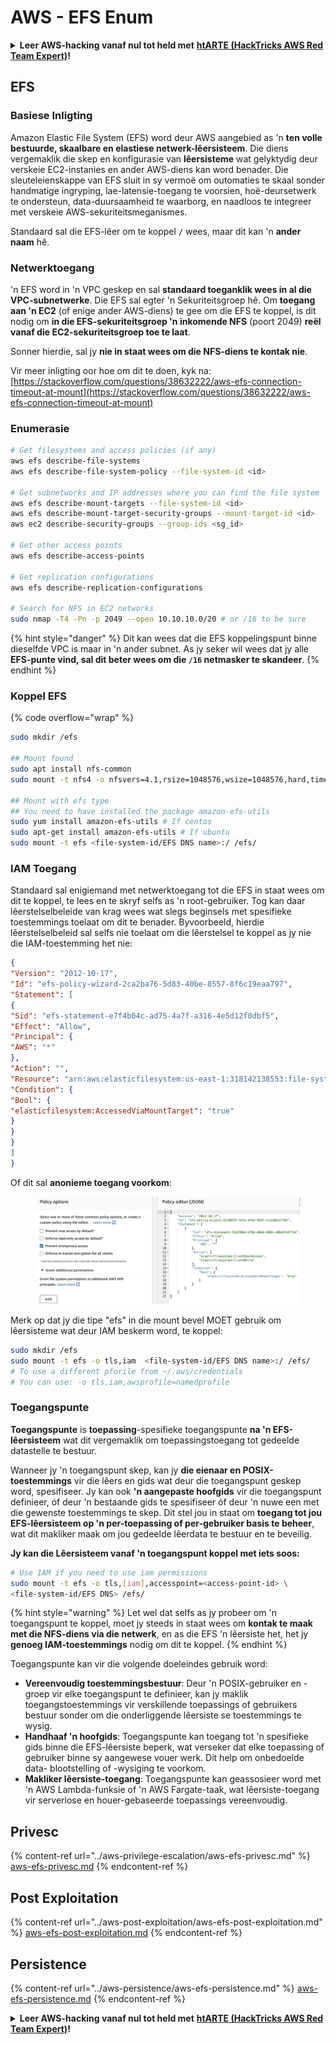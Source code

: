 # AWS - EFS Enum

<details>

<summary><strong>Leer AWS-hacking vanaf nul tot held met</strong> <a href="https://training.hacktricks.xyz/courses/arte"><strong>htARTE (HackTricks AWS Red Team Expert)</strong></a><strong>!</strong></summary>

Ander maniere om HackTricks te ondersteun:

* As jy wil sien dat jou **maatskappy geadverteer word in HackTricks** of **HackTricks aflaai in PDF-formaat** Kyk na die [**INSKRYWINGSPLANNE**](https://github.com/sponsors/carlospolop)!
* Kry die [**amptelike PEASS & HackTricks swag**](https://peass.creator-spring.com)
* Ontdek [**Die PEASS Familie**](https://opensea.io/collection/the-peass-family), ons versameling eksklusiewe [**NFTs**](https://opensea.io/collection/the-peass-family)
* **Sluit aan by die** 💬 [**Discord-groep**](https://discord.gg/hRep4RUj7f) of die [**telegram-groep**](https://t.me/peass) of **volg** ons op **Twitter** 🐦 [**@hacktricks\_live**](https://twitter.com/hacktricks\_live)**.**
* **Deel jou haktruuks deur PR's in te dien by die** [**HackTricks**](https://github.com/carlospolop/hacktricks) en [**HackTricks Cloud**](https://github.com/carlospolop/hacktricks-cloud) github-opslag.

</details>

## EFS

### Basiese Inligting

Amazon Elastic File System (EFS) word deur AWS aangebied as 'n **ten volle bestuurde, skaalbare en elastiese netwerk-lêersisteem**. Die diens vergemaklik die skep en konfigurasie van **lêersisteme** wat gelyktydig deur verskeie EC2-instanies en ander AWS-diens kan word benader. Die sleuteleienskappe van EFS sluit in sy vermoë om outomaties te skaal sonder handmatige ingryping, lae-latensie-toegang te voorsien, hoë-deursetwerk te ondersteun, data-duursaamheid te waarborg, en naadloos te integreer met verskeie AWS-sekuriteitsmeganismes.

Standaard sal die EFS-lêer om te koppel **`/`** wees, maar dit kan 'n **ander naam** hê.

### Netwerktoegang

'n EFS word in 'n VPC geskep en sal **standaard toeganklik wees in al die VPC-subnetwerke**. Die EFS sal egter 'n Sekuriteitsgroep hê. Om **toegang aan 'n EC2** (of enige ander AWS-diens) te gee om die EFS te koppel, is dit nodig om **in die EFS-sekuriteitsgroep 'n inkomende NFS** (poort 2049) **reël vanaf die EC2-sekuriteitsgroep toe te laat**.

Sonner hierdie, sal jy **nie in staat wees om die NFS-diens te kontak nie**.

Vir meer inligting oor hoe om dit te doen, kyk na: [https://stackoverflow.com/questions/38632222/aws-efs-connection-timeout-at-mount](https://stackoverflow.com/questions/38632222/aws-efs-connection-timeout-at-mount)

### Enumerasie
```bash
# Get filesystems and access policies (if any)
aws efs describe-file-systems
aws efs describe-file-system-policy --file-system-id <id>

# Get subnetworks and IP addresses where you can find the file system
aws efs describe-mount-targets --file-system-id <id>
aws efs describe-mount-target-security-groups --mount-target-id <id>
aws ec2 describe-security-groups --group-ids <sg_id>

# Get other access points
aws efs describe-access-points

# Get replication configurations
aws efs describe-replication-configurations

# Search for NFS in EC2 networks
sudo nmap -T4 -Pn -p 2049 --open 10.10.10.0/20 # or /16 to be sure
```
{% hint style="danger" %}
Dit kan wees dat die EFS koppelingspunt binne dieselfde VPC is maar in 'n ander subnet. As jy seker wil wees dat jy alle **EFS-punte vind, sal dit beter wees om die `/16` netmasker te skandeer**.
{% endhint %}

### Koppel EFS

{% code overflow="wrap" %}
```bash
sudo mkdir /efs

## Mount found
sudo apt install nfs-common
sudo mount -t nfs4 -o nfsvers=4.1,rsize=1048576,wsize=1048576,hard,timeo=600,retrans=2,noresvport <IP>:/ /efs

## Mount with efs type
## You need to have installed the package amazon-efs-utils
sudo yum install amazon-efs-utils # If centos
sudo apt-get install amazon-efs-utils # If ubuntu
sudo mount -t efs <file-system-id/EFS DNS name>:/ /efs/
```
### IAM Toegang

Standaard sal enigiemand met netwerktoegang tot die EFS in staat wees om dit te koppel, te lees en te skryf selfs as 'n root-gebruiker. Tog kan daar lêerstelselbeleide van krag wees wat slegs beginsels met spesifieke toestemmings toelaat om dit te benader. Byvoorbeeld, hierdie lêerstelselbeleid sal selfs nie toelaat om die lêerstelsel te koppel as jy nie die IAM-toestemming het nie:
```json
{
"Version": "2012-10-17",
"Id": "efs-policy-wizard-2ca2ba76-5d83-40be-8557-8f6c19eaa797",
"Statement": [
{
"Sid": "efs-statement-e7f4b04c-ad75-4a7f-a316-4e5d12f0dbf5",
"Effect": "Allow",
"Principal": {
"AWS": "*"
},
"Action": "",
"Resource": "arn:aws:elasticfilesystem:us-east-1:318142138553:file-system/fs-0ab66ad201b58a018",
"Condition": {
"Bool": {
"elasticfilesystem:AccessedViaMountTarget": "true"
}
}
}
]
}
```
Of dit sal **anonieme toegang voorkom**:

<figure><img src="../../../.gitbook/assets/image (278).png" alt=""><figcaption></figcaption></figure>

Merk op dat jy die tipe "efs" in die mount bevel MOET gebruik om lêersisteme wat deur IAM beskerm word, te koppel:
```bash
sudo mkdir /efs
sudo mount -t efs -o tls,iam  <file-system-id/EFS DNS name>:/ /efs/
# To use a different pforile from ~/.aws/credentials
# You can use: -o tls,iam,awsprofile=namedprofile
```
### Toegangspunte

**Toegangspunte** is **toepassing**-spesifieke toegangspunte **na 'n EFS-lêersisteem** wat dit vergemaklik om toepassingstoegang tot gedeelde datastelle te bestuur.

Wanneer jy 'n toegangspunt skep, kan jy **die eienaar en POSIX-toestemmings** vir die lêers en gids wat deur die toegangspunt geskep word, spesifiseer. Jy kan ook **'n aangepaste hoofgids** vir die toegangspunt definieer, óf deur 'n bestaande gids te spesifiseer óf deur 'n nuwe een met die gewenste toestemmings te skep. Dit stel jou in staat om **toegang tot jou EFS-lêersisteem op 'n per-toepassing of per-gebruiker basis te beheer**, wat dit makliker maak om jou gedeelde lêerdata te bestuur en te beveilig.

**Jy kan die Lêersisteem vanaf 'n toegangspunt koppel met iets soos:**
```bash
# Use IAM if you need to use iam permissions
sudo mount -t efs -o tls,[iam],accesspoint=<access-point-id> \
<file-system-id/EFS DNS> /efs/
```
{% hint style="warning" %}
Let wel dat selfs as jy probeer om 'n toegangspunt te koppel, moet jy steeds in staat wees om **kontak te maak met die NFS-diens via die netwerk**, en as die EFS 'n lêersiste het, het jy **genoeg IAM-toestemmings** nodig om dit te koppel.
{% endhint %}

Toegangspunte kan vir die volgende doeleindes gebruik word:

* **Vereenvoudig toestemmingsbestuur**: Deur 'n POSIX-gebruiker en -groep vir elke toegangspunt te definieer, kan jy maklik toegangstoestemmings vir verskillende toepassings of gebruikers bestuur sonder om die onderliggende lêersiste se toestemmings te wysig.
* **Handhaaf 'n hoofgids**: Toegangspunte kan toegang tot 'n spesifieke gids binne die EFS-lêersiste beperk, wat verseker dat elke toepassing of gebruiker binne sy aangewese vouer werk. Dit help om onbedoelde data- blootstelling of -wysiging te voorkom.
* **Makliker lêersiste-toegang**: Toegangspunte kan geassosieer word met 'n AWS Lambda-funksie of 'n AWS Fargate-taak, wat lêersiste-toegang vir serverlose en houer-gebaseerde toepassings vereenvoudig.

## Privesc

{% content-ref url="../aws-privilege-escalation/aws-efs-privesc.md" %}
[aws-efs-privesc.md](../aws-privilege-escalation/aws-efs-privesc.md)
{% endcontent-ref %}

## Post Exploitation

{% content-ref url="../aws-post-exploitation/aws-efs-post-exploitation.md" %}
[aws-efs-post-exploitation.md](../aws-post-exploitation/aws-efs-post-exploitation.md)
{% endcontent-ref %}

## Persistence

{% content-ref url="../aws-persistence/aws-efs-persistence.md" %}
[aws-efs-persistence.md](../aws-persistence/aws-efs-persistence.md)
{% endcontent-ref %}

<details>

<summary><strong>Leer AWS-hacking vanaf nul tot held met</strong> <a href="https://training.hacktricks.xyz/courses/arte"><strong>htARTE (HackTricks AWS Red Team Expert)</strong></a><strong>!</strong></summary>

Ander maniere om HackTricks te ondersteun:

* As jy wil sien dat jou **maatskappy geadverteer word in HackTricks** of **HackTricks aflaai in PDF-formaat**, kyk na die [**INSKRYWINGSPLANNE**](https://github.com/sponsors/carlospolop)!
* Kry die [**amptelike PEASS & HackTricks swag**](https://peass.creator-spring.com)
* Ontdek [**Die PEASS-familie**](https://opensea.io/collection/the-peass-family), ons versameling eksklusiewe [**NFT's**](https://opensea.io/collection/the-peass-family)
* **Sluit aan by die** 💬 [**Discord-groep**](https://discord.gg/hRep4RUj7f) of die [**telegram-groep**](https://t.me/peass) of **volg** ons op **Twitter** 🐦 [**@hacktricks\_live**](https://twitter.com/hacktricks\_live)**.**
* **Deel jou haktruuks deur PR's in te dien by die** [**HackTricks**](https://github.com/carlospolop/hacktricks) en [**HackTricks Cloud**](https://github.com/carlospolop/hacktricks-cloud) github-opslag.

</details>
